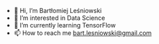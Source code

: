 - 👋 Hi, I’m Bartłomiej Leśniowski
- 👀 I’m interested in Data Science
- 🌱 I’m currently learning TensorFlow
- 📫 How to reach me bart.lesniowski@gmail.com

<!---
bartLesniowski/bartLesniowski is a ✨ special ✨ repository because its `README.md` (this file) appears on your GitHub profile.
You can click the Preview link to take a look at your changes.
--->
